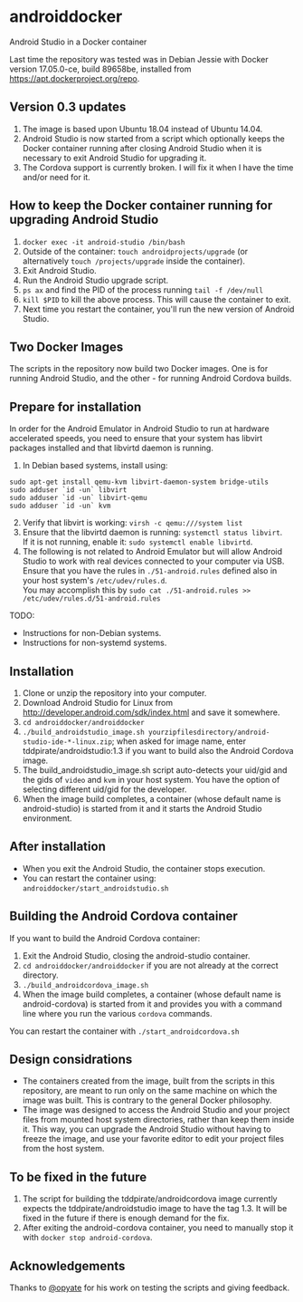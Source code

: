 # androiddocker
Android Studio in a Docker container

Last time the repository was tested was in Debian Jessie with Docker version 17.05.0-ce, build 89658be, installed from https://apt.dockerproject.org/repo.

## Version 0.3 updates
1. The image is based upon Ubuntu 18.04 instead of Ubuntu 14.04.
2. Android Studio is now started from a script which optionally keeps the Docker container running after closing Android Studio when it is necessary to exit Android Studio for upgrading it.
3. The Cordova support is currently broken. I will fix it when I have the time and/or need for it.

## How to keep the Docker container running for upgrading Android Studio
1. `docker exec -it android-studio /bin/bash`
2. Outside of the container: `touch androidprojects/upgrade` (or alternatively `touch /projects/upgrade` inside the container).
3. Exit Android Studio.
4. Run the Android Studio upgrade script.
5. `ps ax` and find the PID of the process running `tail -f /dev/null`
6. `kill $PID` to kill the above process. This will cause the container to exit.
7. Next time you restart the container, you'll run the new version of Android Studio.

## Two Docker Images

The scripts in the repository now build two Docker images. One is for running Android Studio, and the other - for running Android Cordova builds.

## Prepare for installation
In order for the Android Emulator in Android Studio to run at hardware accelerated speeds, you need to ensure that your system has libvirt packages installed and that libvirtd daemon is running.

1. In Debian based systems, install using:
```
sudo apt-get install qemu-kvm libvirt-daemon-system bridge-utils
sudo adduser `id -un` libvirt
sudo adduser `id -un` libvirt-qemu
sudo adduser `id -un` kvm
```
2. Verify that libvirt is working: `virsh -c qemu:///system list`
3. Ensure that the libvirtd daemon is running: `systemctl status libvirt`.  
  If it is not running, enable it: `sudo systemctl enable libvirtd`.
4. The following is not related to Android Emulator but will allow Android Studio to work with real devices connected to your computer via USB.  
  Ensure that you have the rules in `./51-android.rules` defined also in your host system's `/etc/udev/rules.d`.  
  You may accomplish this by `sudo cat ./51-android.rules >> /etc/udev/rules.d/51-android.rules`

TODO:
* Instructions for non-Debian systems.
* Instructions for non-systemd systems.

## Installation
1. Clone or unzip the repository into your computer.
2. Download Android Studio for Linux from http://developer.android.com/sdk/index.html and save it somewhere.
3. `cd androiddocker/androiddocker`
4. `./build_androidstudio_image.sh yourzipfilesdirectory/android-studio-ide-*-linux.zip`; when asked for image name, enter tddpirate/androidstudio:1.3 if you want to build also the Android Cordova image.
5. The build_androidstudio_image.sh script auto-detects your uid/gid and the gids of `video` and `kvm` in your host system. You have the option of selecting different uid/gid for the developer.
6. When the image build completes, a container (whose default name is android-studio) is started from it and it starts the Android Studio environment.

## After installation
* When you exit the Android Studio, the container stops execution.
* You can restart the container using: `androiddocker/start_androidstudio.sh`

## Building the Android Cordova container
If you want to build the Android Cordova container:

1. Exit the Android Studio, closing the android-studio container.
2. `cd androiddocker/androiddocker` if you are not already at the correct directory.
3. `./build_androidcordova_image.sh`
4. When the image build completes, a container (whose default name is android-cordova) is started from it and provides you with a command line where you run the various `cordova` commands.

You can restart the container with `./start_androidcordova.sh`

## Design considrations
* The containers created from the image, built from the scripts in this repository, are meant to run only on the same machine on which the image was built. This is contrary to the general Docker philosophy. 
* The image was designed to access the Android Studio and your project files from mounted host system directories, rather than keep them inside it. This way, you can upgrade the Android Studio without having to freeze the image, and use your favorite editor to edit your project files from the host system.

## To be fixed in the future
1. The script for building the tddpirate/androidcordova image currently expects the tddpirate/androidstudio image to have the tag 1.3. It will be fixed in the future if there is enough demand for the fix.
2. After exiting the android-cordova container, you need to manually stop it with `docker stop android-cordova`.

## Acknowledgements
Thanks to [@opyate](https://github.com/opyate) for his work on testing the scripts and giving feedback.

